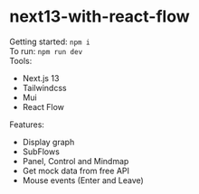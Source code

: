 # next13-with-react-flow
Getting started: `npm i` <br>
To run: `npm run dev` <br>
Tools:
- Next.js 13
- Tailwindcss
- Mui
- React Flow

Features:
- Display graph
- SubFlows
- Panel, Control and Mindmap
- Get mock data from free API
- Mouse events (Enter and Leave)